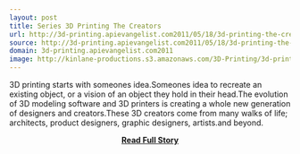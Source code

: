 ```yaml
---
layout: post
title: Series 3D Printing The Creators
url: http://3d-printing.apievangelist.com2011/05/18/3d-printing-the-creators/
source: http://3d-printing.apievangelist.com2011/05/18/3d-printing-the-creators/
domain: 3d-printing.apievangelist.com2011
image: http://kinlane-productions.s3.amazonaws.com/3D-Printing/3d-printing-creators.jpg
---
```


<p>3D printing starts with someones idea.Someones idea to recreate an existing object, or a vision of an object they hold in their head.The evolution of 3D modeling software and 3D printers is creating a whole new generation of designers and creators.These 3D creators come from many walks of life; architects, product designers, graphic designers, artists.and beyond.</p>
<center><p><a href="http://3d-printing.apievangelist.com2011/05/18/3d-printing-the-creators/" style='padding:25px; font-sze:18px; font-weight: bold;'>Read Full Story</a></p></center>
